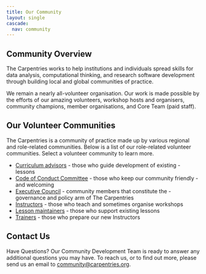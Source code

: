 ```yaml
---
title: Our Community
layout: single
cascade:
  nav: community
---
```


## Community Overview

The Carpentries works to help institutions and individuals spread skills for data analysis, computational thinking, and research software development through building local and global communities of practice.

We remain a nearly all-volunteer organisation. Our work is made possible by the efforts of our amazing volunteers, workshop hosts and organisers, community champions, member organisations, and Core Team (paid staff).

## Our Volunteer Communities

The Carpentries is a community of practice made up by various regional and role-related communities. Below is a list of our role-related volunteer communities. Select a volunteer community to learn more.

- [Curriculum advisors](/community/curriculum_advisors/) - those who guide development of existing - lessons
- [Code of Conduct Committee](/community/coc_ctte) - those who keep our community friendly - and welcoming
- [Executive Council](/about-us/governance/) - community members that constitute the - governance and policy arm of The Carpentries
- [Instructors](/community/instructors) - those who teach and sometimes organise workshops
- [Lesson maintainers](/community/maintainers) - those who support existing lessons
- [Trainers](/community/trainers) - those who prepare our new Instructors


## Contact Us

Have Questions? Our Community Development Team is ready to answer any additional questions you may have. To reach us, or to find out more, please send us an email to community@carpentries.org.
